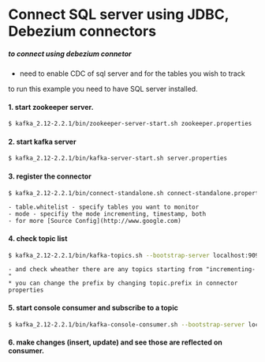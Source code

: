 # Connect SQL server using JDBC, Debezium connectors

##### to connect using debezium connetor
 - need to enable CDC of sql server and for the tables you wish to track 

  to run this example you need to have SQL server installed.

#### 1. start zookeeper server.
```sh
$ kafka_2.12-2.2.1/bin/zookeeper-server-start.sh zookeeper.properties
```
####  2. start kafka server
```sh
$ kafka_2.12-2.2.1/bin/kafka-server-start.sh server.properties
```
####  3. register the connector
```sh
$ kafka_2.12-2.2.1/bin/connect-standalone.sh connect-standalone.properties sql-server-jdbc-connector.properties
```
	- table.whitelist - specify tables you want to monitor
	- mode - specifiy the mode incrementing, timestamp, both
	- for more [Source Config](http://www.google.com)

####  4. check topic list
```sh
$ kafka_2.12-2.2.1/bin/kafka-topics.sh --bootstrap-server localhost:9092 --list
```
	- and check wheather there are any topics starting from "incrementing-" 
	* you can change the prefix by changing topic.prefix in connector properties

####  5. start console consumer and subscribe to a topic
```sh
$ kafka_2.12-2.2.1/bin/kafka-console-consumer.sh --bootstrap-server localhost:9092 --from-beginning --topic incrementing-students
```
####  6. make changes (insert, update) and see those are reflected on consumer.

